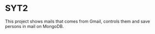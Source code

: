 # SYT2

This project shows mails that comes from Gmail, controls them and save persons in mail on MongoDB. 
